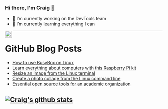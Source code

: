 ### Hi there, I'm Craig 👋

<!--
**CraigTeelFugro/CraigTeelFugro** is a ✨ _special_ ✨ repository because its `README.md` (this file) appears on your GitHub profile.

Here are some ideas to get you started:
-->

- 🔭 I’m currently working on the DevTools team
- 🌱 I’m currently learning everything I can

[<img align="left" alt="Craig Teel | LinkedIn" width="22px" src="https://cdn.jsdelivr.net/npm/simple-icons@v3/icons/linkedin.svg" />][linkedin]

---

# GitHub Blog Posts

<!-- BLOG-POST-LIST:START -->
- [How to use BusyBox on Linux](https://opensource.com/article/21/8/what-busybox)
- [Learn everything about computers with this Raspberry Pi kit](https://opensource.com/article/21/9/raspberry-pi-crowpi2)
- [Resize an image from the Linux terminal](https://opensource.com/article/21/9/resize-image-linux)
- [Create a photo collage from the Linux command line](https://opensource.com/article/21/9/photo-montage-imagemagick)
- [Essential open source tools for an academic organization](https://opensource.com/article/21/9/open-source-tools-ospo)
<!-- BLOG-POST-LIST:END -->

## [![Craig's github stats](https://github-readme-stats.vercel.app/api?username=craigteelfugro)](https://github.com/anuraghazra/github-readme-stats)


[linkedin]: https://linkedin.com/in/craig-teel-b8786771
